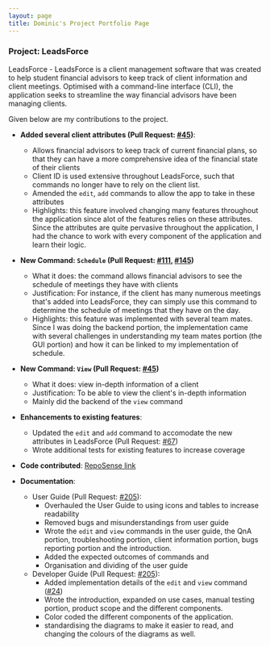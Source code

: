 ```yaml
---
layout: page
title: Dominic's Project Portfolio Page
---
```


### Project: LeadsForce

LeadsForce - LeadsForce is a client management software that was created to help student financial advisors to keep track of client information and client meetings. Optimised with a command-line interface (CLI), the application seeks to streamline the way financial advisors have been managing clients.

Given below are my contributions to the project.

* **Added several client attributes (Pull Request: [#45](https://github.com/AY2122S1-CS2103T-T17-3/tp/pull/45))**:
  * Allows financial advisors to keep track of current financial plans, so that they can have a more comprehensive idea of the financial state of their clients
  * Client ID is used extensive throughout LeadsForce, such that commands no longer have to rely on the client list.
  * Amended the `edit`, `add` commands to allow the app to take in these attributes
  * Highlights: this feature involved changing many features throughout the application since alot of the features relies on these attributes. Since the attributes are quite pervasive throughout the application, I had the chance to work with every component of the application and learn their logic.

* **New Command: `Schedule` (Pull Request: [#111](https://github.com/AY2122S1-CS2103T-T17-3/tp/pull/111), [#145](https://github.com/AY2122S1-CS2103T-T17-3/tp/pull/145))**
  * What it does: the command allows financial advisors to see the schedule of meetings they have with clients
  * Justification: For instance, if the client has many numerous meetings that's added into LeadsForce, they can simply use this command to determine the schedule of meetings that they have on the day.
  * Highlights: this feature was implemented with several team mates. Since I was doing the backend portion, the implementation came with several challenges in understanding my team mates portion (the GUI portion) and how it can be linked to my implementation of schedule.

* **New Command: `View` (Pull Request: [#45](https://github.com/AY2122S1-CS2103T-T17-3/tp/pull/45/files))**
  * What it does: view in-depth information of a client
  * Justification: To be able to view the client's in-depth information
  * Mainly did the backend of the `view` command

* **Enhancements to existing features**:
  * Updated the `edit` and `add` command to accomodate the new attributes in LeadsForce (Pull Request: [#67](https://github.com/AY2122S1-CS2103T-T17-3/tp/pull/67))
  * Wrote additional tests for existing features to increase coverage

* **Code contributed**: [RepoSense link](https://nus-cs2103-ay2122s1.github.io/tp-dashboard/?search=t17&sort=groupTitle&sortWithin=title&timeframe=commit&mergegroup=&groupSelect=groupByRepos&breakdown=true&checkedFileTypes=docs~functional-code~test-code~other&since=2021-09-17&tabOpen=true&tabType=authorship&tabAuthor=Domszy&tabRepo=AY2122S1-CS2103T-T17-3%2Ftp%5Bmaster%5D&authorshipIsMergeGroup=false&authorshipFileTypes=docs~functional-code~test-code~other&authorshipIsBinaryFileTypeChecked=false)

* **Documentation**:
  * User Guide (Pull Request: [#205](https://github.com/AY2122S1-CS2103T-T17-3/tp/pull/205)):
    * Overhauled the User Guide to using icons and tables to increase readability
    * Removed bugs and misunderstandings from user guide
    * Wrote the `edit` and `view` commands in the user guide, the QnA portion, troubleshooting portion, client information portion, bugs reporting portion and the introduction.
    * Added the expected outcomes of commands and
    * Organisation and dividing of the user guide
  * Developer Guide (Pull Request: [#205](https://github.com/AY2122S1-CS2103T-T17-3/tp/pull/205)):
    * Added implementation details of the `edit` and `view` command ([#24](https://github.com/AY2122S1-CS2103T-T17-3/tp/pull/24))
    * Wrote the introduction, expanded on use cases, manual testing portion, product scope and the different components.
    * Color coded the different components of the application.
    * standardising the diagrams to make it easier to read, and changing the colours of the diagrams as well.

